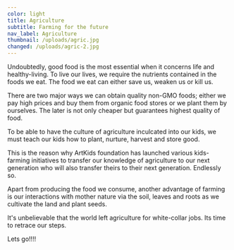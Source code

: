 ```yaml
---
color: light
title: Agriculture
subtitle: Farming for the future
nav_label: Agriculture
thumbnail: /uploads/agric.jpg
changed: /uploads/agric-2.jpg
---
```

Undoubtedly, good food is the most essential when it concerns life and healthy-living. To live our lives, we require the nutrients contained in the foods we eat. The food we eat can either save us, weaken us or kill us.

There are two major ways we can obtain quality non-GMO foods; either we pay high prices and buy them from organic food stores or we plant them by ourselves. 
The later is not only cheaper but guarantees highest quality of food.

To be able to have the culture of agriculture inculcated into our kids, we must teach our kids how to plant, nurture, harvest and store good. 

This is the reason why ArtKids foundation has launched various kids-farming initiatives to transfer our knowledge of agriculture to our next generation who will also transfer theirs to their next generation. Endlessly so.

Apart from producing the food we consume, another advantage of farming is our interactions with mother nature via the soil, leaves and roots as we cultivate the land and plant seeds. 

It's unbelievable that the world left agriculture for white-collar jobs. Its time to retrace our steps. 

Lets go!!!!
